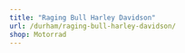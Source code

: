 ```yaml
---
title: "Raging Bull Harley Davidson"
url: /durham/raging-bull-harley-davidson/
shop: Motorrad
---
```

